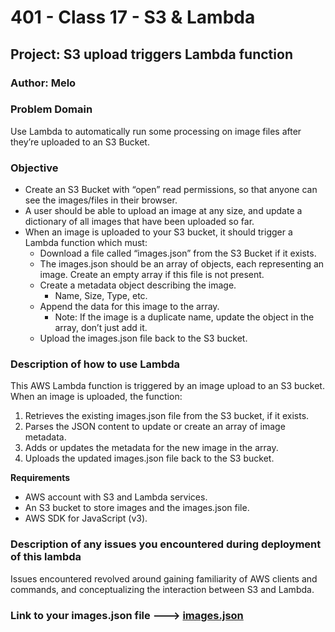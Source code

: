 # 401 - Class 17 - S3 & Lambda

## Project:  S3 upload triggers Lambda function

### Author: Melo

### Problem Domain

Use Lambda  to automatically run some processing on image files after they’re uploaded to an S3 Bucket.

### Objective  

- Create an S3 Bucket with “open” read permissions, so that anyone can see the images/files in their browser.
- A user should be able to upload an image at any size, and update a dictionary of all images that have been uploaded so far.
- When an image is uploaded to your S3 bucket, it should trigger a Lambda function which must:
  - Download a file called “images.json” from the S3 Bucket if it exists.
  - The images.json should be an array of objects, each representing an image. Create an empty array if this file is not present.
  - Create a metadata object describing the image.
    - Name, Size, Type, etc.
  - Append the data for this image to the array.
    - Note: If the image is a duplicate name, update the object in the array, don’t just add it.
  - Upload the images.json file back to the S3 bucket.

### Description of how to use Lambda

This AWS Lambda function is triggered by an image upload to an S3 bucket. When an image is uploaded, the function:

1. Retrieves the existing images.json file from the S3 bucket, if it exists.
2. Parses the JSON content to update or create an array of image metadata.
3. Adds or updates the metadata for the new image in the array.
4. Uploads the updated images.json file back to the S3 bucket.

**Requirements**  

- AWS account with S3 and Lambda services.
- An S3 bucket to store images and the images.json file.
- AWS SDK for JavaScript (v3).

### Description of any issues you encountered during deployment of this lambda

Issues encountered revolved around gaining familiarity of AWS clients and commands, and conceptualizing the interaction between S3 and Lambda.  

### Link to your images.json file ---> [images.json](https://401-lab17.s3.amazonaws.com/images.json)
